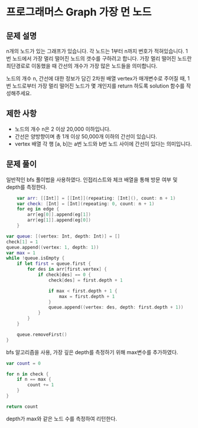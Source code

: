 # 프로그래머스 Graph 가장 먼 노드

## 문제 설명

n개의 노드가 있는 그래프가 있습니다. 각 노드는 1부터 n까지 번호가 적혀있습니다. 1번 노드에서 가장 멀리 떨어진 노드의 갯수를 구하려고 합니다. 가장 멀리 떨어진 노드란 최단경로로 이동했을 때 간선의 개수가 가장 많은 노드들을 의미합니다.

노드의 개수 n, 간선에 대한 정보가 담긴 2차원 배열 vertex가 매개변수로 주어질 때, 1번 노드로부터 가장 멀리 떨어진 노드가 몇 개인지를 return 하도록 solution 함수를 작성해주세요.

## 제한 사항

- 노드의 개수 n은 2 이상 20,000 이하입니다.
- 간선은 양방향이며 총 1개 이상 50,000개 이하의 간선이 있습니다.
- vertex 배열 각 행 [a, b]는 a번 노드와 b번 노드 사이에 간선이 있다는 의미입니다.

## 문제 풀이

일반적인 bfs 풀이법을 사용하였다. 인접리스트와 체크 배열을 통해 방문 여부 및 depth를 측정한다.

```swift
    var arr: [[Int]] = [[Int]](repeating: [Int](), count: n + 1)
    var check: [Int] = [Int](repeating: 0, count: n + 1)
    for eg in edge {
        arr[eg[0]].append(eg[1])
        arr[eg[1]].append(eg[0])
    }
```

```swift
var queue: [(vertex: Int, depth: Int)] = []
check[1] = 1
queue.append((vertex: 1, depth: 1))
var max = 1
while !queue.isEmpty {
    if let first = queue.first {
        for des in arr[first.vertex] {
            if check[des] == 0 {
                check[des] = first.depth + 1

                if max < first.depth + 1 {
                    max = first.depth + 1
                }
                queue.append((vertex: des, depth: first.depth + 1))
            }
        }
    }

    queue.removeFirst()
}
```

bfs 알고리즘을 사용, 가장 깊은 depth를 측정하기 위해 max변수를 추가하였다.

```swift
var count = 0

for n in check {
    if n == max {
        count += 1
    }
}

return count
```

depth가 max와 같은 노드 수를 측정하여 리턴한다.

